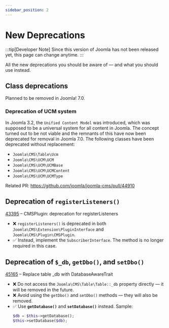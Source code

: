```yaml
---
sidebar_position: 2
---
```


New Deprecations
================

:::tip[Developer Note]
  Since this version of Joomla has not been released yet, this page can change anytime.
:::

All the new deprecations you should be aware of — and what you should use instead.

## Class deprecations

Planned to be removed in Joomla! 7.0.

### Deprecation of UCM system
In Joomla 3.2, the `Unified Content Model` was introduced, which was supposed to be a universal system for all content in Joomla. The concept turned out to be not viable and the remnants of this have now been deprecated for removal in Joomla 7.0. The following classes have been deprecated without replacement:

- `Joomla\CMS\Table\Ucm`
- `Joomla\CMS\UCM\UCM`
- `Joomla\CMS\UCM\UCMBase`
- `Joomla\CMS\UCM\UCMContent`
- `Joomla\CMS\UCM\UCMType`

Related PR: https://github.com/joomla/joomla-cms/pull/44910

## Deprecation of `registerListeners()`
[43395](https://github.com/joomla/joomla-cms/pull/43395) – CMSPlugin: deprecation for registerListeners

- ❌ `registerListeners()` is deprecated in both `Joomla\CMS\Extension\PluginInterface` and `Joomla\CMS\Plugin\CMSPlugin`.
- ✅ Instead, implement the `SubscriberInterface`. The method is no longer required in this case.

## Deprecation of `$_db`, `getDbo()`, and `setDbo()`
[45165](https://github.com/joomla/joomla-cms/pull/45165) – Replace table _db with DatabaseAwareTrait

- ❌ Do not access the `Joomla\CMS\Table\Table::_db` property directly — it will be removed in the future.
- ❌ Avoid using the `getDbo()` and `setDbo()` methods — they will also be removed.
- ✅ Use **`getDatabase()`** and **`setDatabase()`** instead.
  Sample:
  ```php
  $db = $this->getDatabase();
  $this->setDatabase($db);
  ```
